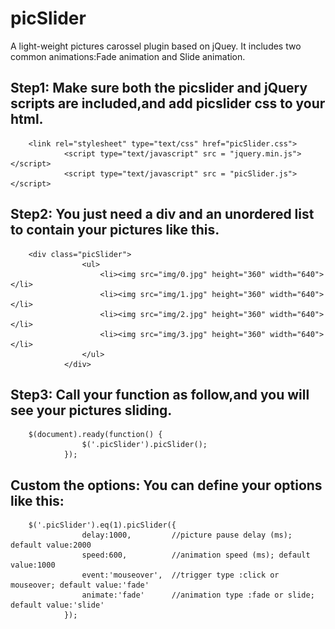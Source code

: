 # picSlider
A light-weight pictures carossel plugin based on jQuey.
It includes two common animations:Fade animation and Slide animation.
## Step1: Make sure both the picslider and jQuery scripts are included,and add picslider css to your html.
        <link rel="stylesheet" type="text/css" href="picSlider.css">
				<script type="text/javascript" src = "jquery.min.js"></script>
				<script type="text/javascript" src = "picSlider.js"></script>
## Step2: You just need a div and an unordered list to contain your pictures like this.
        <div class="picSlider">
					<ul>
						<li><img src="img/0.jpg" height="360" width="640"></li>
						<li><img src="img/1.jpg" height="360" width="640"></li>
						<li><img src="img/2.jpg" height="360" width="640"></li>
						<li><img src="img/3.jpg" height="360" width="640"></li>
					</ul>
				</div>
## Step3: Call your function as follow,and you will see your pictures sliding.
        $(document).ready(function() {
					$('.picSlider').picSlider();
				});
## Custom the options: You can define your options like this:
        $('.picSlider').eq(1).picSlider({
					delay:1000,         //picture pause delay (ms); default value:2000
					speed:600,          //animation speed (ms); default value:1000
					event:'mouseover',  //trigger type :click or mouseover; default value:'fade'
					animate:'fade'      //animation type :fade or slide; default value:'slide'
				});
